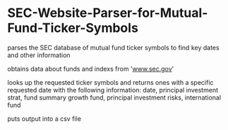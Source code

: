 # SEC-Website-Parser-for-Mutual-Fund-Ticker-Symbols
parses the SEC database of mutual fund ticker symbols to find key dates and other information

obtains data about funds and indexs from 'www.sec.gov'

looks up the requested ticker symbols and returns ones with a specific requested date with the following information:
date,
principal investment strat,
fund summary growth fund,
principal investment risks,
international fund

puts output into a csv file
